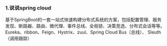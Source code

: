 ### 1.说说spring cloud

​	基于SpringBoot的一套一站式快速构建分布式系统的方案，包括配置管理、服务发现、断路器、路由、微代理、事件总线、全局锁、决策竞选、分布式会话等等。
​	Eureka、ribbon、Feign、Hystrix、zuul、Spring Cloud Bus（总线）、 Sleuth（调用跟踪）
